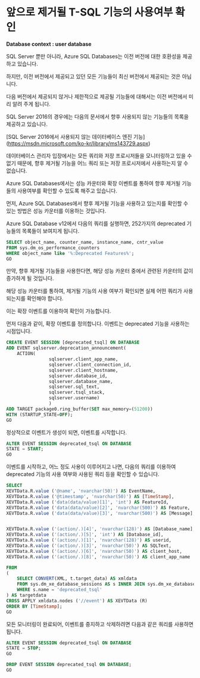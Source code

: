 # 앞으로 제거될 T-SQL 기능의 사용여부 확인

**Database context : user database**

SQL Server 뿐만 아니라, Azure SQL Databases는 이전 버전에 대한 호환성을 제공하고 있습니다.

하지만, 이전 버전에서 제공되고 있던 모든 기능들이 최신 버전에서 제공되는 것은 아닙니다.

다음 버전에서 제공되지 않거나 제한적으로 제공될 기능들에 대해서는 이전 버전에서 미리 알려 주게 됩니다.

SQL Server 2016의 경우에는 다음의 문서에서 향후 사용되지 않는 기능들의 목록을 제공하고 있습니다.

[SQL Server 2016에서 사용되지 않는 데이터베이스 엔진 기능] (https://msdn.microsoft.com/ko-kr/library/ms143729.aspx)

데이터베이스 관리자 입장에서는 모든 쿼리와 저장 프로시저들을 모니터링하고 있을 수 없기 때문에, 향후 제거될 기능을 어느 쿼리 또는 저장 프로시저에서 사용하는지 알 수 없습니다.

Azure SQL Databases에서는 성능 카운터와 확장 이벤트를 통하여 향후 제거될 기능들의 사용여부를 확인할 수 있도록 해주고 있습니다.

먼저, Azure SQL Databases에서 향후 제거될 기능을 사용하고 있는지를 확인할 수 있는 방법은 성능 카운터를 이용하는 것입니다.

Azure SQL Database v12에서 다음의 쿼리를 실행하면, 252가지의 deprecated 기능들의 목록들이 보여지게 됩니다.

```SQL
SELECT object_name, counter_name, instance_name, cntr_value
FROM sys.dm_os_performance_counters
WHERE object_name like '%:Deprecated Features%';
GO
```

만약, 향후 제거될 기능들을 사용한다면, 해당 성능 카운터 중에서 관련된 카운터의 값이 증가하게 될 것입니다.

해당 성능 카운터를 통하여, 제거될 기능의 사용 여부가 확인되면 실제 어떤 쿼리가 사용되는지를 확인해야 합니다.

이는 확장 이벤트를 이용하여 확인이 가능합니다.

먼저 다음과 같이, 확장 이벤트를 정의합니다. 이벤트는 deprecated 기능을 사용하는 시점입니다.

```SQL
CREATE EVENT SESSION [deprecated_tsql] ON DATABASE 
ADD EVENT sqlserver.deprecation_announcement(
    ACTION(
				sqlserver.client_app_name,
				sqlserver.client_connection_id,
				sqlserver.client_hostname,
				sqlserver.database_id,
				sqlserver.database_name,
				sqlserver.sql_text,
				sqlserver.tsql_stack,
				sqlserver.username)
				)
ADD TARGET package0.ring_buffer(SET max_memory=(51200))
WITH (STARTUP_STATE=OFF);
GO
```

정상적으로 이벤트가 생성이 되면, 이벤트를 시작합니다.

```SQL
ALTER EVENT SESSION deprecated_tsql ON DATABASE
STATE = START;
GO
```

이벤트를 시작하고, 어느 정도 사용이 이루어지고 나면, 다음의 쿼리를 이용하여 deprecated 기능의 사용 여부와 사용된 쿼리 등을 확인할 수 있습니다.

```SQL
SELECT 
XEVTData.R.value ('@name', 'nvarchar(50)') AS EventName,
XEVTData.R.value ('@timestamp', 'nvarchar(50)') AS [TimeStamp],
XEVTData.R.value ('data(data/value)[1]', 'int') AS FeatureId,
XEVTData.R.value ('data(data/value)[2]', 'nvarchar(500)') AS Feature,
XEVTData.R.value ('data(data/value)[3]', 'nvarchar(500)') AS [Message],


XEVTData.R.value ('(action/.)[4]', 'nvarchar(128)') AS [Database_name],
XEVTData.R.value ('(action/.)[5]', 'int') AS [Database_id],
XEVTData.R.value ('(action/.)[1]', 'nvarchar(128)') AS userid,
XEVTData.R.value ('(action/.)[3]', 'nvarchar(50)') AS SQLText,
XEVTData.R.value ('(action/.)[6]', 'nvarchar(50)') AS client_host,
XEVTData.R.value ('(action/.)[8]', 'nvarchar(50)') AS client_app_name

FROM
(  
	SELECT CONVERT(XML, t.target_data) AS xmldata 
	FROM sys.dm_xe_database_sessions AS s INNER JOIN sys.dm_xe_database_session_targets AS t ON CAST(s.address AS BINARY(8)) = CAST(t.event_session_address AS BINARY(8))
	WHERE s.name = 'deprecated_tsql'
) AS targetdata
CROSS APPLY xmldata.nodes ('//event') AS XEVTData (R)
ORDER BY [TimeStamp];
GO
```

모든 모니터링이 완료되어, 이벤트를 중지하고 삭제하려면 다음과 같은 쿼리를 사용하면 됩니다.

```SQL
ALTER EVENT SESSION deprecated_tsql ON DATABASE
STATE = STOP;
GO

DROP EVENT SESSION deprecated_tsql ON DATABASE;
GO
```
